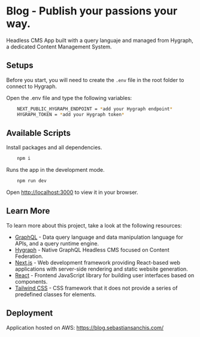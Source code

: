 # Blog - Publish your passions your way.

Headless CMS App built with a query languaje and managed from Hygraph, a dedicated Content Management System.

## Setups

Before you start, you will need to create the <code>.env</code> file in the root folder to connect to Hygraph.

Open the .env file and type the following variables:

```bash
    NEXT_PUBLIC_HYGRAPH_ENDPOINT = *add your Hygraph endpoint*
    HYGRAPH_TOKEN = *add your Hygraph token*
```

## Available Scripts

Install packages and all dependencies.

```bash
    npm i
```

Runs the app in the development mode.

```bash
    npm run dev
```

Open [http://localhost:3000](http://localhost:3000) to view it in your browser.

## Learn More

To learn more about this project, take a look at the following resources:

- [GraphQL](https://graphql.org/) - Data query language and data manipulation language for APIs, and a query runtime engine.
- [Hygraph](https://hygraph.com/) - Native GraphQL Headless CMS focused on Content Federation.
- [Next.js](https://nextjs.org/) - Web development framework providing React-based web applications with server-side rendering and static website generation.
- [React](https://reactjs.org/) - Frontend JavaScript library for building user interfaces based on components.
- [Tailwind CSS](https://tailwindcss.com/) - CSS framework that it does not provide a series of predefined classes for elements.

## Deployment

Application hosted on AWS: https://blog.sebastiansanchis.com/

